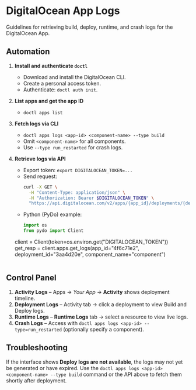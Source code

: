 # DigitalOcean App Logs

Guidelines for retrieving build, deploy, runtime, and crash logs for the
DigitalOcean App.

## Automation

1. **Install and authenticate `doctl`**
   - Download and install the DigitalOcean CLI.
   - Create a personal access token.
   - Authenticate: `doctl auth init`.
2. **List apps and get the app ID**
   - `doctl apps list`
3. **Fetch logs via CLI**
   - `doctl apps logs <app-id> <component-name> --type build`
   - Omit `<component-name>` for all components.
   - Use `--type run_restarted` for crash logs.
4. **Retrieve logs via API**
   - Export token: `export DIGITALOCEAN_TOKEN=...`
   - Send request:
     ```bash
     curl -X GET \
       -H "Content-Type: application/json" \
       -H "Authorization: Bearer $DIGITALOCEAN_TOKEN" \
       "https://api.digitalocean.com/v2/apps/{app_id}/deployments/{deployment_id}/components/{component_name}/logs"
     ```
   - Python (PyDo) example:
     ```python
     import os
     from pydo import Client
     ```

   client = Client(token=os.environ.get("DIGITALOCEAN_TOKEN")) get_resp =
   client.apps.get_logs(app_id="4f6c71e2", deployment_id="3aa4d20e",
   component_name="component")
   ```
   ```

## Control Panel

1. **Activity Logs** – Apps → _Your App_ → **Activity** shows deployment
   timeline.
2. **Deployment Logs** – Activity tab → click a deployment to view Build and
   Deploy logs.
3. **Runtime Logs** – **Runtime Logs** tab → select a resource to view live
   logs.
4. **Crash Logs** – Access with `doctl apps logs <app-id> --type=run_restarted`
   (optionally specify a component).

## Troubleshooting

If the interface shows **Deploy logs are not available**, the logs may not yet
be generated or have expired. Use the
`doctl apps logs <app-id>
<component-name> --type build` command or the API
above to fetch them shortly after deployment.
